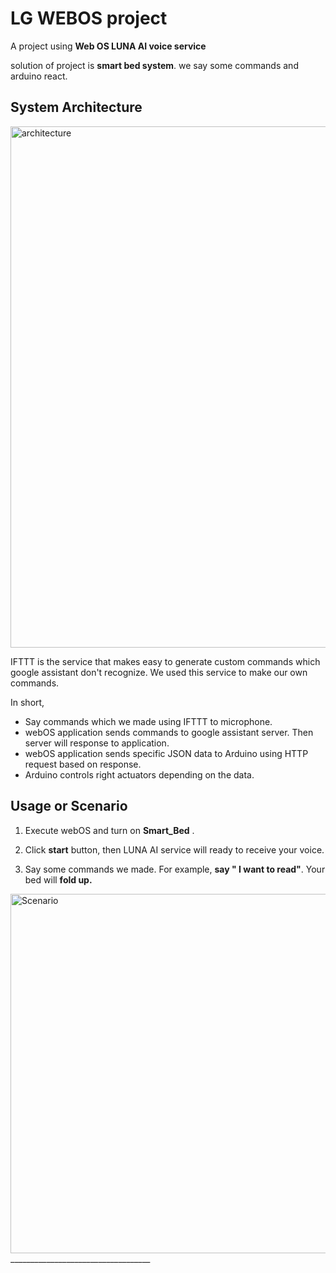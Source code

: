 
# <b>LG WEBOS project</b>

A project using <b>Web OS LUNA AI voice service </b>

solution of project is <b>smart bed system</b>. we say some commands and arduino react.

## System Architecture

<img width="834" alt="architecture" src="https://user-images.githubusercontent.com/39851220/167302354-ee7bf210-7c2a-476b-b2a0-40992aef64db.png">

IFTTT is the service that makes easy to generate custom commands which google assistant don't recognize. We used this service to make our own commands.

In short,
* Say commands which we made using IFTTT to microphone.
* webOS application sends commands to google assistant server. Then server will response to application.
* webOS application sends specific JSON data to Arduino using HTTP request based on response.
* Arduino controls right actuators depending on the data.

## Usage or Scenario

1. Execute webOS and turn on <b>Smart_Bed</b> .

2. Click <b>start</b> button, then LUNA AI service will ready to receive your voice.

3. Say some commands we made. For example, <b>say " I want to read"</b>. Your bed will <b>fold up.</b>

<img width="575" alt="Scenario" src="https://user-images.githubusercontent.com/39851220/167302302-0ebf9be5-485b-4ab5-9599-2a57543e54b4.png">
___________________________________


